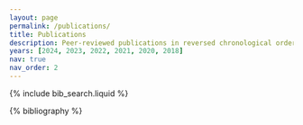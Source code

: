 ```yaml
---
layout: page
permalink: /publications/
title: Publications
description: Peer-reviewed publications in reversed chronological order
years: [2024, 2023, 2022, 2021, 2020, 2018]
nav: true
nav_order: 2
---
```


<!-- _pages/publications.md -->

<!-- Bibsearch Feature -->

{% include bib_search.liquid %}

<div class="publications">

{% bibliography %}

</div>
